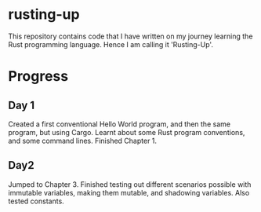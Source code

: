 # rusting-up
This repository contains code that I have written on my journey learning the Rust programming language. Hence I am calling it 'Rusting-Up'. 

# Progress
## Day 1
Created a first conventional Hello World program, and then the same program, but using Cargo. Learnt about some Rust program conventions, and some command lines. Finished Chapter 1. 
## Day2
Jumped to Chapter 3. Finished testing out different scenarios possible with immutable variables, making them mutable, and shadowing variables. Also tested constants. 
